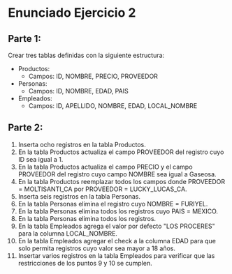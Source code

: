 # **Enunciado Ejercicio 2**

## Parte 1:

Crear tres tablas definidas con la siguiente estructura:

* Productos:
    * Campos: ID, NOMBRE, PRECIO, PROVEEDOR
* Personas:
    * Campos: ID, NOMBRE, EDAD, PAIS
* Empleados:
    * Campos: ID, APELLIDO, NOMBRE, EDAD, LOCAL_NOMBRE
	
## Parte 2:

1) Inserta ocho registros en la tabla Productos.
2) En la tabla Productos actualiza el campo PROVEEDOR del registro cuyo ID sea igual a 1.
3) En la tabla Productos actualiza el campo PRECIO y el campo PROVEEDOR del registro cuyo campo NOMBRE sea igual a Gaseosa.
4) En la tabla Productos reemplazar todos los campos donde PROVEEDOR = MOLTISANTI_CA por PROVEEDOR = LUCKY_LUCAS_CA.
5) Inserta seis registros en la tabla Personas.
6) En la tabla Personas elimina el registro cuyo NOMBRE = FURIYEL.
7) En la tabla Personas elimina todos los registros cuyo PAIS = MEXICO.
8) En la tabla Personas elimina todos los registros.
9) En la tabla Empleados agrega el valor por defecto "LOS PROCERES" para la columna LOCAL_NOMBRE.
10) En la tabla Empleados agregar el check a la columna EDAD para que solo permita registros cuyo valor sea mayor a 18 años.
11) Insertar varios registros en la tabla Empleados para verificar que las restricciones de los puntos 9 y 10 se cumplen.
